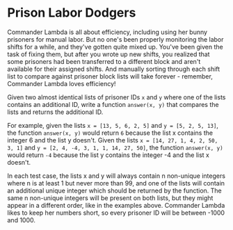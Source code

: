Prison Labor Dodgers
====================

Commander Lambda is all about efficiency, including using her bunny prisoners for manual labor. But no one's been properly monitoring the labor shifts for a while, and they've gotten quite mixed up. You've been given the task of fixing them, but after you wrote up new shifts, you realized that some prisoners had been transferred to a different block and aren't available for their assigned shifts. And manually sorting through each shift list to compare against prisoner block lists will take forever - remember, Commander Lambda loves efficiency!

Given two almost identical lists of prisoner IDs `x` and `y` where one of the lists contains an additional ID, write a function `answer(x, y)` that compares the lists and returns the additional ID.

For example, given the lists `x = [13, 5, 6, 2, 5]` and `y = [5, 2, 5, 13]`, the function `answer(x, y)` would return `6` because the list x contains the integer 6 and the list y doesn't. Given the lists `x = [14, 27, 1, 4, 2, 50, 3, 1]` and `y = [2, 4, -4, 3, 1, 1, 14, 27, 50]`, the function `answer(x, y)` would return `-4` because the list y contains the integer -4 and the list x doesn't.

In each test case, the lists x and y will always contain n non-unique integers where n is at least 1 but never more than 99, and one of the lists will contain an additional unique integer which should be returned by the function. The same n non-unique integers will be present on both lists, but they might appear in a different order, like in the examples above. Commander Lambda likes to keep her numbers short, so every prisoner ID will be between -1000 and 1000.